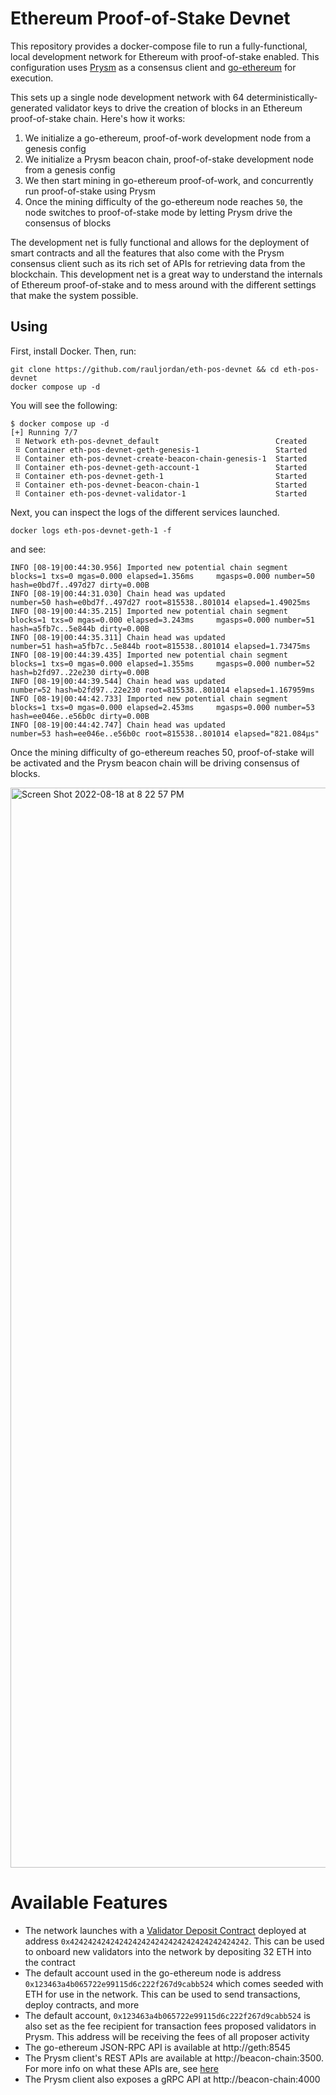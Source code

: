 # Ethereum Proof-of-Stake Devnet

This repository provides a docker-compose file to run a fully-functional, local development network for Ethereum with proof-of-stake enabled. This configuration uses [Prysm](https://github.com/prysmaticlabs/prysm) as a consensus client and [go-ethereum](https://github.com/ethereum/go-ethereum) for execution.

This sets up a single node development network with 64 deterministically-generated validator keys to drive the creation of blocks in an Ethereum proof-of-stake chain. Here's how it works:

1. We initialize a go-ethereum, proof-of-work development node from a genesis config
2. We initialize a Prysm beacon chain, proof-of-stake development node from a genesis config
3. We then start mining in go-ethereum proof-of-work, and concurrently run proof-of-stake using Prysm
4. Once the mining difficulty of the go-ethereum node reaches `50`, the node switches to proof-of-stake mode by letting Prysm drive the consensus of blocks

The development net is fully functional and allows for the deployment of smart contracts and all the features that also come with the Prysm consensus client such as its rich set of APIs for retrieving data from the blockchain. This development net is a great way to understand the internals of Ethereum proof-of-stake and to mess around with the different settings that make the system possible.

## Using

First, install Docker. Then, run:

```
git clone https://github.com/rauljordan/eth-pos-devnet && cd eth-pos-devnet
docker compose up -d
```

You will see the following:

```
$ docker compose up -d
[+] Running 7/7
 ⠿ Network eth-pos-devnet_default                          Created
 ⠿ Container eth-pos-devnet-geth-genesis-1                 Started
 ⠿ Container eth-pos-devnet-create-beacon-chain-genesis-1  Started
 ⠿ Container eth-pos-devnet-geth-account-1                 Started
 ⠿ Container eth-pos-devnet-geth-1                         Started
 ⠿ Container eth-pos-devnet-beacon-chain-1                 Started
 ⠿ Container eth-pos-devnet-validator-1                    Started
```
Next, you can inspect the logs of the different services launched. 

```
docker logs eth-pos-devnet-geth-1 -f
```

and see:

```
INFO [08-19|00:44:30.956] Imported new potential chain segment     blocks=1 txs=0 mgas=0.000 elapsed=1.356ms     mgasps=0.000 number=50 hash=e0bd7f..497d27 dirty=0.00B
INFO [08-19|00:44:31.030] Chain head was updated                   number=50 hash=e0bd7f..497d27 root=815538..801014 elapsed=1.49025ms
INFO [08-19|00:44:35.215] Imported new potential chain segment     blocks=1 txs=0 mgas=0.000 elapsed=3.243ms     mgasps=0.000 number=51 hash=a5fb7c..5e844b dirty=0.00B
INFO [08-19|00:44:35.311] Chain head was updated                   number=51 hash=a5fb7c..5e844b root=815538..801014 elapsed=1.73475ms
INFO [08-19|00:44:39.435] Imported new potential chain segment     blocks=1 txs=0 mgas=0.000 elapsed=1.355ms     mgasps=0.000 number=52 hash=b2fd97..22e230 dirty=0.00B
INFO [08-19|00:44:39.544] Chain head was updated                   number=52 hash=b2fd97..22e230 root=815538..801014 elapsed=1.167959ms
INFO [08-19|00:44:42.733] Imported new potential chain segment     blocks=1 txs=0 mgas=0.000 elapsed=2.453ms     mgasps=0.000 number=53 hash=ee046e..e56b0c dirty=0.00B
INFO [08-19|00:44:42.747] Chain head was updated                   number=53 hash=ee046e..e56b0c root=815538..801014 elapsed="821.084µs"
```

Once the mining difficulty of go-ethereum reaches 50, proof-of-stake will be activated and the Prysm beacon chain will be driving consensus of blocks.

<img width="1728" alt="Screen Shot 2022-08-18 at 8 22 57 PM" src="https://user-images.githubusercontent.com/5572669/185518458-25a454a8-b70a-40a8-b3e6-d32770d16ca9.png">

# Available Features

- The network launches with a [Validator Deposit Contract](https://github.com/ethereum/consensus-specs/blob/dev/solidity_deposit_contract/deposit_contract.sol) deployed at address `0x4242424242424242424242424242424242424242`. This can be used to onboard new validators into the network by depositing 32 ETH into the contract
- The default account used in the go-ethereum node is address `0x123463a4b065722e99115d6c222f267d9cabb524` which comes seeded with ETH for use in the network. This can be used to send transactions, deploy contracts, and more
- The default account, `0x123463a4b065722e99115d6c222f267d9cabb524` is also set as the fee recipient for transaction fees proposed validators in Prysm. This address will be receiving the fees of all proposer activity
- The go-ethereum JSON-RPC API is available at http://geth:8545
- The Prysm client's REST APIs are available at http://beacon-chain:3500. For more info on what these APIs are, see [here](https://ethereum.github.io/beacon-APIs/)
- The Prysm client also exposes a gRPC API at http://beacon-chain:4000
